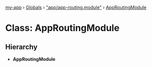 [my-app](../README.md) › [Globals](../globals.md) › ["app/app-routing.module"](../modules/_app_app_routing_module_.md) › [AppRoutingModule](_app_app_routing_module_.approutingmodule.md)

# Class: AppRoutingModule

## Hierarchy

* **AppRoutingModule**
